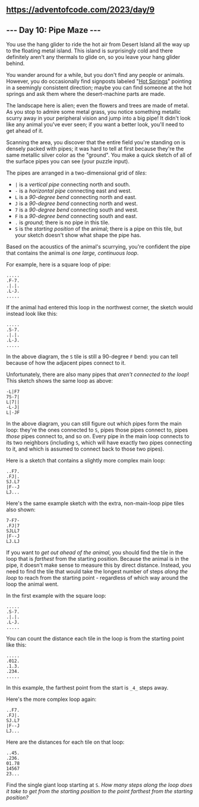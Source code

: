 https://adventofcode.com/2023/day/9
-------------------------

\--- Day 10: Pipe Maze ---
--------------------------

You use the hang glider to ride the hot air from Desert Island all the way up to the floating metal island. This island is surprisingly cold and there definitely aren't any thermals to glide on, so you leave your hang glider behind.

You wander around for a while, but you don't find any people or animals. However, you do occasionally find signposts labeled "[Hot Springs](https://en.wikipedia.org/wiki/Hot_spring)" pointing in a seemingly consistent direction; maybe you can find someone at the hot springs and ask them where the desert-machine parts are made.

The landscape here is alien; even the flowers and trees are made of metal. As you stop to admire some metal grass, you notice something metallic scurry away in your peripheral vision and jump into a big pipe! It didn't look like any animal you've ever seen; if you want a better look, you'll need to get ahead of it.

Scanning the area, you discover that the entire field you're standing on is densely packed with pipes; it was hard to tell at first because they're the same metallic silver color as the "ground". You make a quick sketch of all of the surface pipes you can see (your puzzle input).

The pipes are arranged in a two-dimensional grid of _tiles_:

*   `|` is a _vertical pipe_ connecting north and south.
*   `-` is a _horizontal pipe_ connecting east and west.
*   `L` is a _90-degree bend_ connecting north and east.
*   `J` is a _90-degree bend_ connecting north and west.
*   `7` is a _90-degree bend_ connecting south and west.
*   `F` is a _90-degree bend_ connecting south and east.
*   `.` is _ground_; there is no pipe in this tile.
*   `S` is the _starting position_ of the animal; there is a pipe on this tile, but your sketch doesn't show what shape the pipe has.

Based on the acoustics of the animal's scurrying, you're confident the pipe that contains the animal is _one large, continuous loop_.

For example, here is a square loop of pipe:

    .....
    .F-7.
    .|.|.
    .L-J.
    .....
    

If the animal had entered this loop in the northwest corner, the sketch would instead look like this:

    .....
    .S-7.
    .|.|.
    .L-J.
    .....
    

In the above diagram, the `S` tile is still a 90-degree `F` bend: you can tell because of how the adjacent pipes connect to it.

Unfortunately, there are also many pipes that _aren't connected to the loop_! This sketch shows the same loop as above:

    -L|F7
    7S-7|
    L|7||
    -L-J|
    L|-JF
    

In the above diagram, you can still figure out which pipes form the main loop: they're the ones connected to `S`, pipes those pipes connect to, pipes _those_ pipes connect to, and so on. Every pipe in the main loop connects to its two neighbors (including `S`, which will have exactly two pipes connecting to it, and which is assumed to connect back to those two pipes).

Here is a sketch that contains a slightly more complex main loop:

    ..F7.
    .FJ|.
    SJ.L7
    |F--J
    LJ...
    

Here's the same example sketch with the extra, non-main-loop pipe tiles also shown:

    7-F7-
    .FJ|7
    SJLL7
    |F--J
    LJ.LJ
    

If you want to _get out ahead of the animal_, you should find the tile in the loop that is _farthest_ from the starting position. Because the animal is in the pipe, it doesn't make sense to measure this by direct distance. Instead, you need to find the tile that would take the longest number of steps _along the loop_ to reach from the starting point - regardless of which way around the loop the animal went.

In the first example with the square loop:

    .....
    .S-7.
    .|.|.
    .L-J.
    .....
    

You can count the distance each tile in the loop is from the starting point like this:

    .....
    .012.
    .1.3.
    .234.
    .....
    

In this example, the farthest point from the start is `_4_` steps away.

Here's the more complex loop again:

    ..F7.
    .FJ|.
    SJ.L7
    |F--J
    LJ...
    

Here are the distances for each tile on that loop:

    ..45.
    .236.
    01.78
    14567
    23...
    

Find the single giant loop starting at `S`. _How many steps along the loop does it take to get from the starting position to the point farthest from the starting position?_
